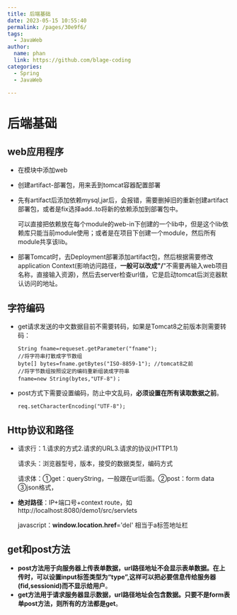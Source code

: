 ```yaml
---
title: 后端基础
date: 2023-05-15 10:55:40
permalink: /pages/30e9f6/
tags: 
  - JavaWeb
author: 
  name: phan
  link: https://github.com/blage-coding
categories: 
  - Spring
  - JavaWeb

---
```

# 后端基础

## web应用程序

- 在模块中添加web

- 创建artifact-部署包，用来丢到tomcat容器配置部署

- 先有artifact后添加依赖mysql,jar后，会报错，需要删掉旧的重新创建artifact部署包，或者是fix选择add..to将新的依赖添加到部署包中。

  可以直接把依赖放在每个module的web-in下创建的一个lib中，但是这个lib依赖库只能当前module使用；或者是在项目下创建一个module，然后所有module共享该lib。

- 部署Tomcat时，去Deployment部署添加artifact包，然后根据需要修改application Context(影响访问路径，**一般可以改成"/**"不需要再输入web项目名称，直接输入资源)，然后去server检查url值，它是启动tomcat后浏览器默认访问的地址。

## 字符编码

- get请求发送的中文数据目前不需要转码，如果是Tomcat8之前版本则需要转码：

  ```
  String fname=requeset.getParameter("fname");
  //将字符串打散成字节数组
  byte[] bytes=fname.getBytes("ISO-8859-1"); //tomcat8之前
  //将字节数组按照设定的编码重新组装成字符串
  fname=new String(bytes,"UTF-8")；
  ```

- post方式下需要设置编码，防止中文乱码，**必须设置在所有读取数据之前**。

  ```
  req.setCharacterEncoding("UTF-8");
  ```

## Http协议和路径

- 请求行：1.请求的方式2.请求的URL3.请求的协议(HTTP1.1)

  请求头：浏览器型号，版本，接受的数据类型，编码方式 

  请求体：①get：queryString，一般跟在url后面。②post：form data ③json格式，

- **绝对路径**：IP+端口号+context route，如http://localhost:8080/demo1/src/servlets

  javascript：**window.location.href**='del' 相当于a标签地址栏

## get和post方法

- **post方法用于向服务器上传表单数据，url路径地址不会显示表单数据。在上传时，可以设置input标签类型为“type”,这样可以把必要信息传给服务器(fid,sessionid)而不显示给用户**。
- **get方法用于请求服务器显示数据，url路径地址会包含数据。只要不是form表单post方法，则所有的方法都是get**。